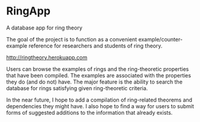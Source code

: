 RingApp
=======

A database app for ring theory

The goal of the project is to function as a convenient example/counter-example reference for researchers and students of ring theory. 

http://ringtheory.herokuapp.com

Users can browse the examples of rings and the ring-theoretic properties that have been compiled. The examples are associated with the properties they do (and do not) have. The major feature is the ability to search the database for rings satisfying given ring-theoretic criteria.

In the near future, I hope to add a compilation of ring-related theorems and dependencies they might have. I also hope to find a way for users to submit forms of suggested additions to the information that already exists.
